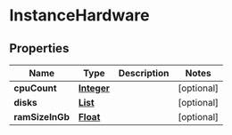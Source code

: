 

# InstanceHardware


## Properties

| Name | Type | Description | Notes |
|------------ | ------------- | ------------- | -------------|
|**cpuCount** | [**Integer**](Integer.md) |  |  [optional] |
|**disks** | [**List**](List.md) |  |  [optional] |
|**ramSizeInGb** | [**Float**](Float.md) |  |  [optional] |



